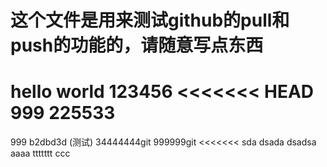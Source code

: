 # 这个文件是用来测试github的pull和push的功能的，请随意写点东西
hello world
123456
<<<<<<< HEAD
999
225533
=======
999
b2dbd3d (测试)
34444444git 
999999git
<<<<<<< sda
dsada
dsadsa
aaaa
ttttttt
ccc